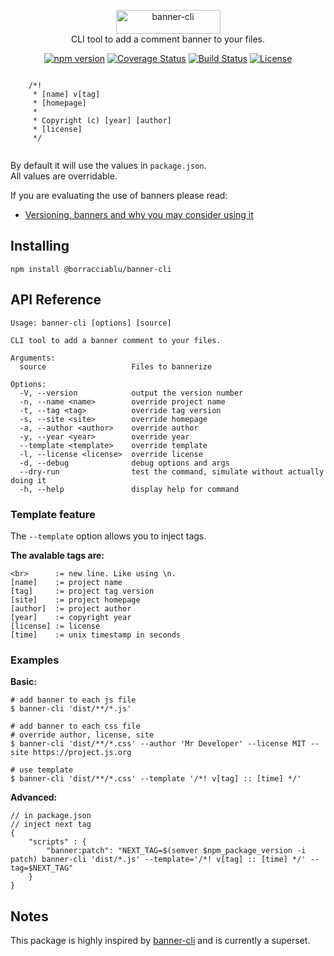 <p align="center">
  <a href="https://github.com/borracciaBlu/banner-cli/" target="_blank">
    <img src="https://user-images.githubusercontent.com/2061731/233875381-457b1456-a1d9-4295-8713-d0a61c7d987e.svg" width="167px" height="38px" alt="banner-cli" />
  </a>

  <br>
  <span align="center">
    CLI tool to add a comment banner to your files.
  </span>
</p>




<p dir="auto"  align="center">
    <a href="https://badge.fury.io/js/%40borracciablu%2Fbanner-cli"><img src="https://badge.fury.io/js/%40borracciablu%2Fbanner-cli.svg" alt="npm version"></a>
    <a href="https://coveralls.io/github/borracciaBlu/banner-cli?branch=main"><img src="https://coveralls.io/repos/github/borracciaBlu/banner-cli/badge.svg?branch=main" alt="Coverage Status"></a>
    <a href="https://github.com/borracciaBlu/banner-cli/actions?query=workflow%3Abuild-test"><img src="https://github.com/borracciaBlu/banner-cli/workflows/build-test/badge.svg" alt="Build Status"></a>
    <a href="https://github.com/borracciaBlu/banner-cli/blob/main/LICENSE"><img src="https://img.shields.io/badge/License-BSD%203--Clause-blue.svg" alt="License"></a>
</p>


```

    /*! 
     * [name] v[tag]
     * [homepage]
     *
     * Copyright (c) [year] [author]
     * [license]
     */


```

By default it will use the values in `package.json`.  
All values are overridable.  

If you are evaluating the use of banners please read:
- [Versioning, banners and why you may consider using it](https://adropincalm.com/blog/versioning-and-banners/)

## Installing

`npm install @borracciablu/banner-cli`


## API Reference

```
Usage: banner-cli [options] [source]

CLI tool to add a banner comment to your files.

Arguments:
  source                   Files to bannerize

Options:
  -V, --version            output the version number
  -n, --name <name>        override project name
  -t, --tag <tag>          override tag version
  -s, --site <site>        override homepage
  -a, --author <author>    override author
  -y, --year <year>        override year
  --template <template>    override template
  -l, --license <license>  override license
  -d, --debug              debug options and args
  --dry-run                test the command, simulate without actually doing it
  -h, --help               display help for command
```

### Template feature

The `--template` option allows you to inject tags.  

**The avalable tags are:**

```
<br>      := new line. Like using \n. 
[name]    := project name
[tag]     := project tag version
[site]    := project homepage
[author]  := project author
[year]    := copyright year
[license] := license
[time]    := unix timestamp in seconds
```

### Examples
**Basic:**

```
# add banner to each js file
$ banner-cli 'dist/**/*.js'

# add banner to each css file
# override author, license, site
$ banner-cli 'dist/**/*.css' --author 'Mr Developer' --license MIT --site https://project.js.org

# use template 
$ banner-cli 'dist/**/*.css' --template '/*! v[tag] :: [time] */'
```

**Advanced:**

```
// in package.json 
// inject next tag 
{
    "scripts" : {
        "banner:patch": "NEXT_TAG=$(semver $npm_package_version -i patch) banner-cli 'dist/*.js' --template='/*! v[tag] :: [time] */' --tag=$NEXT_TAG"
    }
}

```

## Notes 
This package is highly inspired by [banner-cli](https://www.npmjs.com/package/banner-cli) and is currently a superset.